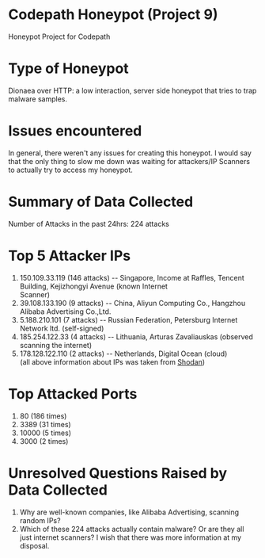 # Codepath Honeypot (Project 9)
Honeypot Project for Codepath


# Type of Honeypot
Dionaea over HTTP: a low interaction, server side honeypot that tries to trap malware samples.


# Issues encountered
In general, there weren't any issues for creating this honeypot. I would say that the only thing to slow me down was waiting for attackers/IP Scanners to actually try to access my honeypot.

# Summary of Data Collected
Number of Attacks in the past 24hrs: 224 attacks

# Top 5 Attacker IPs
1.  150.109.33.119 (146 attacks) -- Singapore, Income at Raffles, Tencent Building, Kejizhongyi Avenue (known Internet      
    Scanner)<br>
2.  39.108.133.190 (9 attacks) -- China, Aliyun Computing Co., Hangzhou Alibaba Advertising Co.,Ltd. <br>
3.  5.188.210.101 (7 attacks) -- Russian Federation, Petersburg Internet Network ltd. (self-signed) <br>
4.  185.254.122.33 (4 attacks) -- Lithuania, Arturas Zavaliauskas (observed scanning the internet) <br>
5.  178.128.122.110 (2 attacks) -- Netherlands, Digital Ocean (cloud) <br>
(all above information about IPs was taken from [Shodan](Shodan.io))

# Top Attacked Ports
1. 80 (186 times)
2. 3389 (31 times)
3. 10000 (5 times)
4. 3000 (2 times)

# Unresolved Questions Raised by Data Collected
1. Why are well-known companies, like Alibaba Advertising, scanning random IPs? <br>
2. Which of these 224 attacks actually contain malware? Or are they all just internet scanners? I wish that there was more
   information at my disposal.
